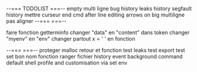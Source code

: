 --=== TODOLIST ===--
empty multi ligne
bug history
leaks history
segfault history
mettre curseur end cmd after line editing
arrows on big multiligne pas aligner
--=== ===--

faire fonction getterminfo
changer "data" en "content" dans token
changer "myenv" en "env"
changer partout x = ' ' en fonction 

--=== ===--
proteger malloc retour et fonction
test leaks
test export
test set
bon nom fonction
ranger fichier
history event
background command
default shell profile and customisation via set env
